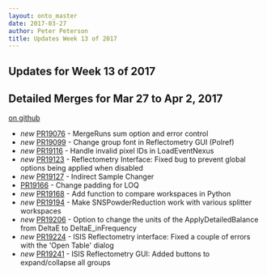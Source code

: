 ```yaml
---
layout: onto_master
date: 2017-03-27
author: Peter Peterson
title: Updates Week 13 of 2017
---
```

Updates for Week 13 of 2017
---------------------------

Detailed Merges for Mar 27 to Apr 2, 2017
-----------------------------------------
[on github](https://github.com/mantidproject/mantid/pulls?q=is%3Apr+merged%3A2017-03-28..2017-04-02)

* *new* [PR19076](https://github.com/mantidproject/mantid/pull/19076) - MergeRuns sum option and error control
* *new* [PR19099](https://github.com/mantidproject/mantid/pull/19099) - Change group font in Reflectometry GUI (Polref)
* *new* [PR19116](https://github.com/mantidproject/mantid/pull/19116) - Handle invalid pixel IDs in LoadEventNexus
* *new* [PR19123](https://github.com/mantidproject/mantid/pull/19123) - Reflectometry Interface: Fixed bug to prevent global options being applied when disabled
* *new* [PR19127](https://github.com/mantidproject/mantid/pull/19127) - Indirect Sample Changer
* [PR19166](https://github.com/mantidproject/mantid/pull/19166) - Change padding for LOQ
* *new* [PR19168](https://github.com/mantidproject/mantid/pull/19168) - Add function to compare workspaces in Python
* *new* [PR19194](https://github.com/mantidproject/mantid/pull/19194) - Make SNSPowderReduction work with various splitter workspaces
* *new* [PR19206](https://github.com/mantidproject/mantid/pull/19206) - Option to change the units of the ApplyDetailedBalance from DeltaE to DeltaE_inFrequency
* *new* [PR19224](https://github.com/mantidproject/mantid/pull/19224) - ISIS Reflectometry interface: Fixed a couple of errors with the 'Open Table' dialog
* *new* [PR19241](https://github.com/mantidproject/mantid/pull/19241) - ISIS Reflectometry GUI: Added buttons to expand/collapse all groups
